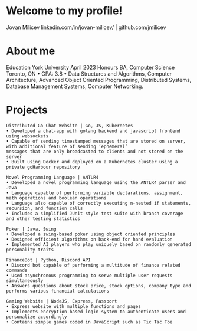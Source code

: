 # Welcome to my profile!

Jovan Milicev
linkedin.com/in/jovan-milicev/ | github.com/jmilicev 

# About me

Education
York University April 2023 Honours BA, Computer Science Toronto, ON
• GPA: 3.8
• Data Structures and Algorithms, Computer Architecture, Advanced Object Oriented Programming, Distributed
Systems, Database Management Systems, Computer Networking.


# Projects

```
Distributed Go Chat Website | Go, JS, Kubernetes
• Developed a chat-app with golang backend and javascript frontend using websockets
• Capable of sending timestamped messages that are stored on server, with additional feature of sending ’ephemeral’
messages that are only broadcasted to clients and not stored on the server
• Built using Docker and deployed on a Kubernetes cluster using a private goHarbour repository

Novel Programming Language | ANTLR4
• Developed a novel programming language using the ANTLR4 parser and Java
• Language capable of performing variable declarations, assignment, math operations and boolean operations
• Language also capable of correctly executing n-nested if statements, recursion, and function calls
• Includes a simplified JUnit style test suite with branch coverage and other testing statistics

Poker | Java, Swing
• Developed a swing-based poker using object oriented principles
• Designed efficient algorithms on back-end for hand evaluation
• Implemented AI players who play uniquely based on randomly generated personality traits

FinanceBot | Python, Discord API
• Discord bot capable of performing a multitude of finance related commands
• Used asynchronous programming to serve multiple user requests simultaneously
• Answers questions about stock price, stock options, company type and performs various financial calculations

Gaming Website | NodeJS, Express, Passport
• Express website with multiple functions and pages
• Implements encryption-based login system to authenticate users and personalize accordingly
• Contains simple games coded in JavaScript such as Tic Tac Toe
```
<!--
**jmilicev/jmilicev** is a ✨ _special_ ✨ repository because its `README.md` (this file) appears on your GitHub profile.
-->
